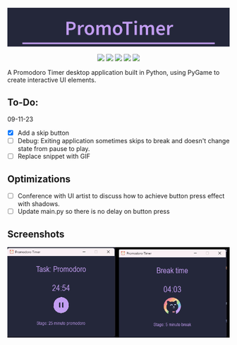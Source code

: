 
<p align="center">
  <img src="assets/logo.png">
</p>

<p align="center">
  <img src="https://img.shields.io/github/license/nuiben/promodoro?style=for-the-badge">
  <img src="https://img.shields.io/github/stars/nuiben/promodoro?style=for-the-badge">
  <img src="https://img.shields.io/github/issues/nuiben/promodoro?color=blueviolet&style=for-the-badge">
  <img src="https://img.shields.io/github/forks/nuiben/promodoro?color=teal&style=for-the-badge">
  <img src="https://img.shields.io/github/issues-pr/nuiben/promodoro?color=tomato&style=for-the-badge">
</p>


A Promodoro Timer desktop application built in Python, using PyGame to create interactive UI elements.

## To-Do:

09-11-23
- [x] Add a skip button
- [ ] Debug: Exiting application sometimes skips to break and doesn't change state from pause to play.
- [ ] Replace snippet with GIF

## Optimizations
- [ ] Conference with UI artist to discuss how to achieve button press effect with shadows.
- [ ] Update main.py so there is no delay on button press

## Screenshots

![App Screenshot](assets/visual1.png)
